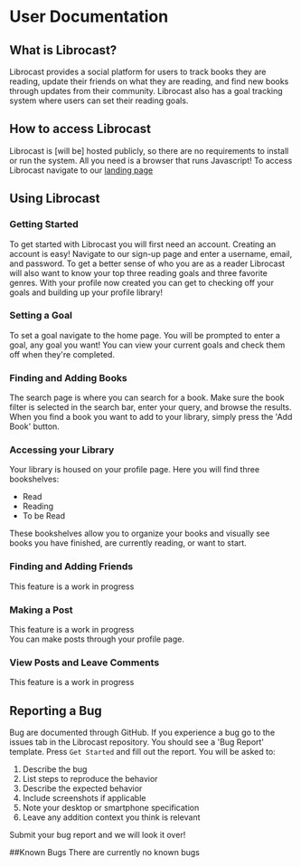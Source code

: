 # User Documentation

## What is Librocast?
Librocast provides a social platform for users to track books they are reading, update their friends on what they are reading, and find new books through updates from their community. Librocast also has a goal tracking system where users can set their reading goals.

## How to access Librocast
Librocast is [will be] hosted publicly, so there are no requirements to install or run the system.
All you need is a browser that runs Javascript! To access Librocast navigate to our [landing page]()

## Using Librocast
### Getting Started
To get started with Librocast you will first need an account. Creating an account is easy!
Navigate to our sign-up page and enter a username, email, and password. To get a better sense of who you are as a reader
Librocast will also want to know your top three reading goals and three favorite genres. With your profile now created you can
get to checking off your goals and building up your profile library!

### Setting a Goal
To set a goal navigate to the home page. You will be prompted to enter a goal, any goal you want! You can view your
current goals and check them off when they're completed.

### Finding and Adding Books
The search page is where you can search for a book. Make sure the book filter is selected in the search bar, enter your query,
and browse the results. When you find a book you want to add to your library, simply press the 'Add Book' button.

### Accessing your Library
Your library is housed on your profile page. Here you will find three bookshelves: 
- Read
- Reading
- To be Read  

These bookshelves allow you to organize your books and visually see books you have finished, are currently reading, or want to start.

### Finding and Adding Friends
This feature is a work in progress

### Making a Post
This feature is a work in progress  
You can make posts through your profile page.

### View Posts and Leave Comments
This feature is a work in progress

## Reporting a Bug
Bug are documented through GitHub. If you experience a bug go to the issues tab
in the Librocast repository. You should see a 'Bug Report' template. Press `Get Started` and fill out the report.
You will be asked to:
1. Describe the bug
2. List steps to reproduce the behavior
3. Describe the expected behavior
4. Include screenshots if applicable
5. Note your desktop or smartphone specification
6. Leave any addition context you think is relevant

Submit your bug report and we will look it over!

##Known Bugs
There are currently no known bugs

